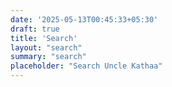 ```yaml
---
date: '2025-05-13T00:45:33+05:30'
draft: true
title: 'Search'
layout: "search"
summary: "search"
placeholder: "Search Uncle Kathaa"
---
```

